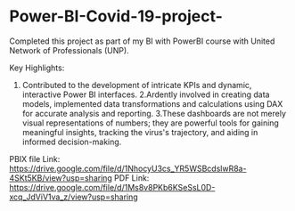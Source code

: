 # Power-BI-Covid-19-project-
Completed this project as part of my BI with PowerBI course with United Network of Professionals (UNP).

Key Highlights:

1. Contributed to the development of intricate KPIs and dynamic, interactive Power BI interfaces. 
2.Ardently involved in creating data models, implemented data transformations and calculations using DAX for accurate analysis and reporting.
3.These dashboards are not merely visual representations of numbers; they are powerful tools for gaining meaningful insights, tracking the virus's trajectory, and aiding in informed decision-making.

PBIX file Link: https://drive.google.com/file/d/1NhocyU3cs_YR5WSBcdslwR8a-4SKt5KB/view?usp=sharing
PDF Link: https://drive.google.com/file/d/1Ms8v8PKb6KSeSsL0D-xcq_JdViV1va_z/view?usp=sharing
